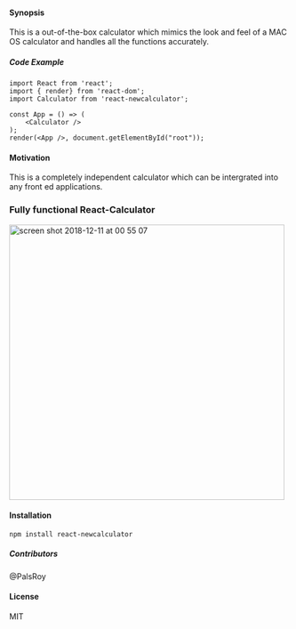 
#### Synopsis ####

This is a out-of-the-box calculator which mimics the look and feel of a MAC OS calculator and handles all the functions accurately.

##### Code Example ####

```
import React from 'react';
import { render} from 'react-dom';
import Calculator from 'react-newcalculator';

const App = () => (
    <Calculator />
);
render(<App />, document.getElementById("root"));
```

#### Motivation ####

This is a completely independent calculator which can be intergrated into any front ed applications.

### Fully functional React-Calculator

<img width="495" alt="screen shot 2018-12-11 at 00 55 07" src="https://user-images.githubusercontent.com/35367494/49771187-e124ec00-fcdf-11e8-8ec1-e1b00eef2bcd.png">

#### Installation ####

`npm install react-newcalculator`

##### Contributors #####

@PalsRoy

#### License ####

MIT
